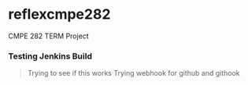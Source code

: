 # reflexcmpe282
CMPE 282 TERM Project


### Testing Jenkins Build

>Trying to see if this works
>Trying webhook for github and githook
